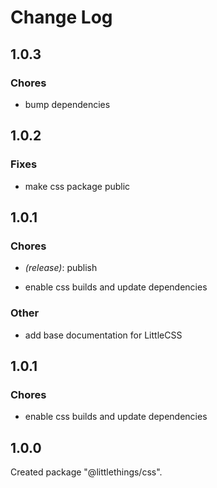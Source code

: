 # Change Log

## 1.0.3

### Chores

- bump dependencies


## 1.0.2

### Fixes

- make css package public


## 1.0.1

### Chores

- _(release)_: publish

- enable css builds and update dependencies


### Other

- add base documentation for LittleCSS


## 1.0.1

### Chores

- enable css builds and update dependencies


## 1.0.0

Created package "@littlethings/css".

